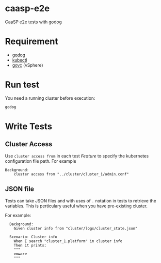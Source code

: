# caasp-e2e
CaaSP e2e tests with godog

# Requirement
* [godog](https://github.com/cucumber/godog)
* [kubectl](https://kubernetes.io/docs/tasks/tools/install-kubectl/)
* [govc](https://github.com/vmware/govmomi/tree/master/govc) (vSphere)

# Run test
You need a running cluster before execution:
```bash
godog
```

# Write Tests
## Cluster Access
Use `cluster access from` in each test *Feature* to specify the kubernetes configuration file path. For example
```
Background:
    cluster access from "../cluster/cluster_1/admin.conf"
```

## JSON file
Tests can take JSON files and with uses of `.` notation in tests to retrieve the variables. This is perticulary useful when you have pre-existing cluster.

For example:
```
  Background:
    Given cluster info from "cluster/logs/cluster_state.json"

  Scenario: Cluster info
    When I search "cluster_1.platform" in cluster info
    Then it prints:
    """
    vmware
    """
```


